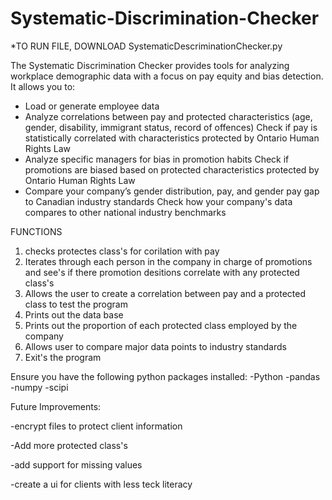 # Systematic-Discrimination-Checker
*TO RUN FILE, DOWNLOAD SystematicDescriminationChecker.py

The Systematic Discrimination Checker provides tools for analyzing workplace demographic data with a focus on pay equity and bias detection. It allows you to:
- Load or generate employee data
- Analyze correlations between pay and protected characteristics (age, gender, disability, immigrant status, record of offences)
        Check if pay is statistically correlated with characteristics protected by Ontario Human Rights Law
- Analyze specific managers for bias in promotion habits
        Check if promotions are biased based on protected characteristics protected by Ontario Human Rights Law
- Compare your company’s gender distribution, pay, and gender pay gap to Canadian industry standards
        Check how your company's data compares to other national industry benchmarks

FUNCTIONS
1. checks protectes class's for corilation with pay
2. Iterates through each person in the company in charge of promotions and see's if there promotion desitions correlate with any protected class's
3. Allows the user to create a correlation between pay and a protected class to test the program
4. Prints out the data base
5. Prints out the proportion of each protected class employed by the company
6. Allows user to compare major data points to industry standards
7. Exit's the program




Ensure you have the following python packages installed:
-Python
-pandas
-numpy
-scipi

Future Improvements:

-encrypt files to protect client information

-Add more protected class's

-add support for missing values

-create a ui for clients with less teck literacy
